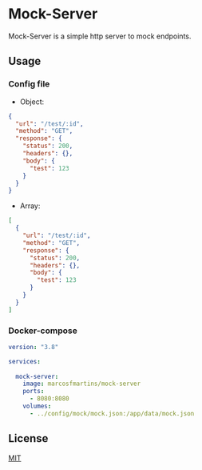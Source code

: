 # Mock-Server

Mock-Server is a simple http server to mock endpoints.


## Usage

### Config file

 - Object:
```json
{
  "url": "/test/:id",
  "method": "GET",
  "response": {
    "status": 200,
    "headers": {},
    "body": {
      "test": 123
    }
  }
}
```

 - Array:
```json
[
  {
    "url": "/test/:id",
    "method": "GET",
    "response": {
      "status": 200,
      "headers": {},
      "body": {
        "test": 123
      }
    }
  } 
]
```

### Docker-compose
```yaml
version: "3.8"

services:
  
  mock-server:
    image: marcosfmartins/mock-server
    ports:
      - 8080:8080
    volumes:
      - ../config/mock/mock.json:/app/data/mock.json
```

## License
[MIT](LICENSE)